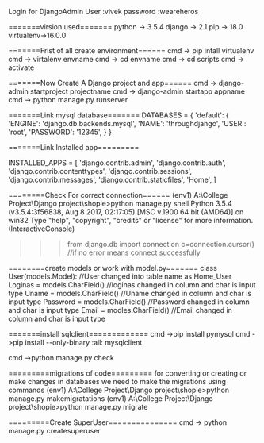Login for DjangoAdmin
User :vivek
password :weareheros


=======virsion used=======
python -> 3.5.4
django -> 2.1
pip    -> 18.0
virtualenv->16.0.0


=======Frist of all create environment======
cmd -> pip intall virtualenv
cmd -> virtalenv envname
cmd -> cd envname
cmd -> cd scripts
cmd -> activate

=======Now Create A Django project and app======
cmd -> django-admin startproject projectname
cmd -> django-admin startapp appname
cmd -> python manage.py runserver 

=======Link mysql database=======
DATABASES = {
    'default': {
        'ENGINE': 'django.db.backends.mysql',
        'NAME': 'throughdjango',
        'USER': 'root',
        'PASSWORD': '12345',
    }
}

=======Link Installed app=========

INSTALLED_APPS = [
    'django.contrib.admin',
    'django.contrib.auth',
    'django.contrib.contenttypes',
    'django.contrib.sessions',
    'django.contrib.messages',
    'django.contrib.staticfiles',
    'Home',
]

========Check For correct connection======
(env1) A:\College Project\Django project\shopie>python manage.py shell
Python 3.5.4 (v3.5.4:3f56838, Aug  8 2017, 02:17:05) [MSC v.1900 64 bit (AMD64)] on win32
Type "help", "copyright", "credits" or "license" for more information.
(InteractiveConsole)
>>> from django.db import connection
>>> c=connection.cursor()
>>> //if no error means connect successfully

========create models or work with model.py=======
class User(models.Model):           //User changed into table name as Home_User
    Loginas = models.CharField()    //loginas changed in column and char is input type
    Uname = models.CharField()      //Uname changed in column and char is input type
    Password = models.CharField()   //Password changed in column and char is input type
    Email = modles.CharField()      //Email changed in column and char is input type

=======install sqlclient=============
cmd ->pip install pymysql
cmd ->pip install --only-binary :all: mysqlclient

cmd ->python manage.py check


=========migrations of code=========
for converting or creating or make changes in databases we need to make the migrations using commands
(env1) A:\College Project\Django project\shopie>python manage.py makemigratations
(env1) A:\College Project\Django project\shopie>python manage.py migrate


=========Create SuperUser===============
cmd -> python manage.py createsuperuser



